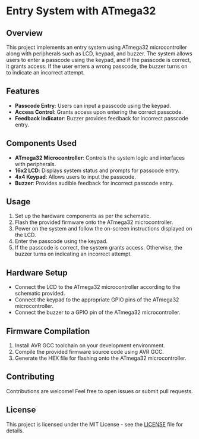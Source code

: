 # Entry System with ATmega32

## Overview

This project implements an entry system using ATmega32 microcontroller along with peripherals such as LCD, keypad, and buzzer. The system allows users to enter a passcode using the keypad, and if the passcode is correct, it grants access. If the user enters a wrong passcode, the buzzer turns on to indicate an incorrect attempt.

## Features

- **Passcode Entry**: Users can input a passcode using the keypad.
- **Access Control**: Grants access upon entering the correct passcode.
- **Feedback Indicator**: Buzzer provides feedback for incorrect passcode entry.

## Components Used

- **ATmega32 Microcontroller**: Controls the system logic and interfaces with peripherals.
- **16x2 LCD**: Displays system status and prompts for passcode entry.
- **4x4 Keypad**: Allows users to input the passcode.
- **Buzzer**: Provides audible feedback for incorrect passcode entry.

## Usage

1. Set up the hardware components as per the schematic.
2. Flash the provided firmware onto the ATmega32 microcontroller.
3. Power on the system and follow the on-screen instructions displayed on the LCD.
4. Enter the passcode using the keypad.
5. If the passcode is correct, the system grants access. Otherwise, the buzzer turns on indicating an incorrect attempt.

## Hardware Setup

- Connect the LCD to the ATmega32 microcontroller according to the schematic provided.
- Connect the keypad to the appropriate GPIO pins of the ATmega32 microcontroller.
- Connect the buzzer to a GPIO pin of the ATmega32 microcontroller.

## Firmware Compilation

1. Install AVR GCC toolchain on your development environment.
2. Compile the provided firmware source code using AVR GCC.
3. Generate the HEX file for flashing onto the ATmega32 microcontroller.

## Contributing

Contributions are welcome! Feel free to open issues or submit pull requests.

## License

This project is licensed under the MIT License - see the [LICENSE](LICENSE) file for details.
